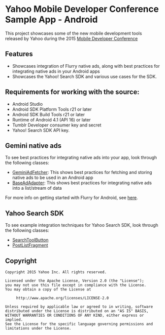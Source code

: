 # Yahoo Mobile Developer Conference Sample App - Android

This project showcases some of the new mobile development tools released by Yahoo during the 2015 
[Mobile Developer Conference](http://yahoomobiledevcon.tumblr.com/)

## Features

- Showcases integration of Flurry native ads, along with best practices for integrating native 
ads in your Android apps
- Showcases the Yahoo! Search SDK and various use cases for the SDK.

## Requirements for working with the source:

- Android Studio
- Android SDK Platform Tools r21 or later
- Android SDK Build Tools r21 or later
- Runtime of Android 4.1 (API 16) or later
- Tumblr Developer consumer key and secret
- Yahoo! Search SDK API key.

## Gemini native ads
To see best practices for integrating native ads into your app, look through the following classes:

- [GeminiAdFetcher](yodel-sample/src/com/yahoo/mobile/client/android/yodel/GeminiAdFetcher.java): This
shows best practices for fetching and storing native ads to be used in an Android app
- [BaseAdAdapter](yodel-sample/src/com/yahoo/mobile/client/android/yodel/ui/widgets/adapters/BaseAdAdapter.java):
This shows best practices for integrating native ads into a list/stream of data

For more info on getting started with Flurry for Android, see
[here](https://developer.yahoo.com/flurry/docs/analytics/gettingstarted/android/).

## Yahoo Search SDK
To see example integration techniques for Yahoo Search SDK, look through the following classes:

- [SearchToolButton](yodel-sample/src/com/yahoo/mobile/client/android/yodel/ui/widgets/SearchToolButton.java#L65-74)
- [PostListFragment](yodel-sample/src/com/yahoo/mobile/client/android/yodel/ui/PostListFragment.java#L213-215)


## Copyright

    Copyright 2015 Yahoo Inc. All rights reserved.
    
    Licensed under the Apache License, Version 2.0 (the "License");
    you may not use this file except in compliance with the License.
    You may obtain a copy of the License at
    
         http://www.apache.org/licenses/LICENSE-2.0
    
    Unless required by applicable law or agreed to in writing, software
    distributed under the License is distributed on an "AS IS" BASIS,
    WITHOUT WARRANTIES OR CONDITIONS OF ANY KIND, either express or implied.
    See the License for the specific language governing permissions and
    limitations under the License.